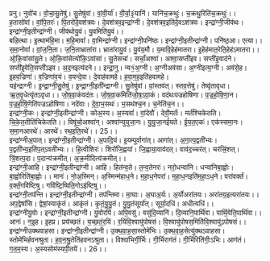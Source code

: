 

  
प्रनु। नुवो॑च। वो॒चा॒सु॒तेषु॑। सु॒तेषु॑वां। वां॒वी॒र्या॑। वी॒र्या॒३॒॑यानि॑। यानि॑च॒क्रथुः॑। च॒क्रथु॒रिति॑च॒क्रथुः॑।। ह॒तासो॑वां। वां॒पि॒तरः॑। पि॒तरो॑दे॒वश॑त्रवः। दे॒वश॑त्रव॒इन्द्रा॑ग्नी। दे॒वश॑त्रव॒इति॑दे॒वऽश॑त्रवः। इन्द्रा॑ग्नी॒जीव॑थः। इन्द्रा॑ग्नी॒इतीन्द्रा॑ग्नी। जीव॑थोयु॒वं। यु॒वमिति॑यु॒वं।।  
बळि॒त्था। इ॒त्थाम॑हि॒मा। म॒हि॒मावां॑। वा॒मिन्द्रा॑ग्नी। इन्द्रा॑ग्नी॒पनि॑ष्ठः। इन्द्रा॑ग्नी॒इतीन्द्रा॑ग्नी। पनि॑ष्ठ॒आ। एत्या।। स॒मा॒नोवां॑। वां॒ज॒नि॒ता। ज॒नि॒ताभ्राता॑रा। भ्राता॑रायु॒वं। यु॒वंय॒मौ। य॒मावि॒हेह॑मातरा। इ॒हेह॑मात॒रेति॒हेह॑ऽमातरा।।  
ओ॒कि॒वांसा॑सु॒ते। ओ॒कि॒वांसेत्यो॑कि॒ऽवांसा॑। सु॒तेसचा॑। सचाँ॒अश्वा॑। अश्वा॒सप्ती॑इव। सप्ती॑इ॒वाद॑ने। सप्ती॑इ॒वेति॒सप्ती॑ऽइव। अ॒द॒नइत्य॑दने।। इन्द्रा॒नु। न्व१॒॑अ॒ग्नी। अ॒ग्नीअव॑सा। अ॒ग्नीइत्य॒ग्नी। अव॑से॒ह। इ॒हव॒ज्रिणा॑। व॒ज्रिणा॑व॒यं। व॒यन्दे॒वा। दे॒वाह॑वामहे। ह॒वा॒म॒ह॒इति॑हवामहे।  
यइ॑न्द्राग्नी। इ॒न्द्रा॒ग्नी॒सु॒तेषु॑। इ॒न्द्रा॒ग्नी॒इती॑न्द्राग्नी। सु॒तेषु॑वां। वां॒स्तव॑त्। स्तव॒त्तेषु॑। तेष्वृ॑तावृधा। ऋ॒त॒वृ॒धेत्यृ॑तऽवृधा।। जो॒ष॒वा॒कंवद॑तः। जो॒ष॒वा॒कमिति॑जो॒ष॒ऽवा॒कं। वद॑थःपज्रहोषिणा। प॒ज्र॒हो॒षि॒णा॒न। प॒ज्र॒हो॒षि॒णॆति॑पज्रऽहोषिणा। नदे॑वाः। दे॒वा॒भ॒सथः॑। भ॒सथ॑श्च॒न। च॒नेति॑च॒न।।  
इन्द्रा॑ग्नी॒कः। इन्द्रा॑ग्नी॒इतीन्द्रा॑ग्नी। कोअ॒स्य। अ॒स्यवां॑। वां॒देवौ॑। देवौ॒मर्तः॑। मर्त॑श्चिकेतति। चि॒के॒त॒तीति॑चिकेतति।। विषू॑चो॒अश्वा॑न्। अश्वा॑न्युयुजा॒नः। यु॒यु॒जा॒नई॑यते। ई॒य॒त॒एकः॑। एक॑स्समा॒नः। स॒मा॒नआरथे॑। आरथे॑। रथ॒इति॒रथे॑।। 25।।  
इन्द्रा॑ग्नीअ॒पात्। इन्द्रा॑ग्नी॒इतीन्द्रा॑ग्नी। अ॒पादि॒यं। इ॒यम्पूर्वागा॑त्। आगा॑त्। अ॒गा॒त्प॒द्वती॑भ्यः। प॒द्वती॑भ्य॒इति॑प॒त्ऽवती॑भ्यः।। हि॒त्वीशिरः॑। शिरो॑जि॒ह्वया॑। जि॒ह्वाया॒वाव॑दत्। वाव॑द॒च्चर॑त्। चर॑त्त्रिं॒शत्। त्रिं॒शत्प॒दा। प॒दान्य॑क्रमीत्। अ॒क्र॒मीदित्य॑क्रमीत्।।  
इन्द्रा॑ग्नी॒आहि। इन्द्रा॑ग्नी॒इतीन्द्रा॑ग्नी। आहि। हित॑न्व॒ते। त॒न्व॒तेनरः॑। नरो॒धन्वा॑नि। धन्वा॑निबा॒ह्वोः। बा॒ह्वोरिति॑बा॒ह्वोः।। मानः॑। नो॒अ॒स्मिन्। अ॒स्मिन्म॑हाध॒ने। म॒हा॒ध॒नेपरा॑। म॒हा॒ध॒नइति॑म॒हा॒ऽध॒ने। परा॑वर्क्तं। व॒र्क्तं॒गवि॑ष्टिषु। गवि॑ष्टि॒ष्विति॒गोऽइ॑ष्टिषु।।  
इन्द्रा॑ग्नी॒तप॑न्ति। इन्द्रा॑ग्नी॒इतीन्द्रा॑ग्नी। तप॑न्तिमा। मा॒घाः। अ॒घाअ॒र्यः। अ॒र्योअरा॑तयः। अरा॑तय॒इत्यरा॑तयः।। अप॒द्वेषां॑सि। द्वेषां॒स्याकृ॑तं। आकृ॑तं। कृ॒तं॒यु॒यु॒तं। यु॒यु॒तंसूर्या॑त्। सूर्या॒दधि॑। अधीत्यधि॑।।  
इन्द्रा॑ग्नीयु॒वोः। इन्द्रा॑ग्नी॒इतीन्द्रा॑ग्नी। यु॒वोरपि॑। अपि॒वसु॑। वसु॑दि॒व्यानि॑। दि॒व्यानि॒पार्थि॑वा। पार्थि॒वेति॒पार्थि॑वा।। आनः॑। न॒इ॒ह। इ॒हप्र। प्रय॑च्छतं। य॒च्छ॒तं॒र॒यिं। र॒यिंवि॒श्वायु॑पोषसं। वि॒श्वायु॑पोषस॒मिति॑वि॒श्वायु॑ऽपोषसं।।  
इन्द्रा॑ग्नीउक्थवाहसा। इन्द्रा॑ग्नी॒इतीन्द्रा॑ग्नी। उ॒क्थ॒वा॒ह॒सा॒स्तोमे॑भिः। उ॒क्थ॒वा॒ह॒सेत्यु॑क्थऽवाहसा। स्तोमे॑भिर्हवनश्रुता। ह॒व॒न॒श्रु॒तेति॑हवनऽश्रुता।। विश्वा॑भिर्गी॒र्भिः। गी॒र्भिराग॑तं। गी॒र्भिरिति॑गीः॒ऽभिः। आग॑तं। ग॒त॒म॒स्य। अ॒स्यसोम॑स्यपी॒तये॑।। 26।।  
